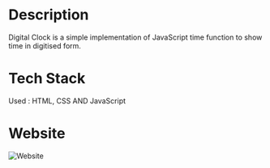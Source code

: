 # Description
Digital Clock is a simple implementation of JavaScript time function to show time in digitised form.

# Tech Stack
Used : HTML, CSS AND JavaScript 

# Website
![Website](https://user-images.githubusercontent.com/98808802/212369779-adb94860-1409-417b-a1c5-741d792dedea.png)
